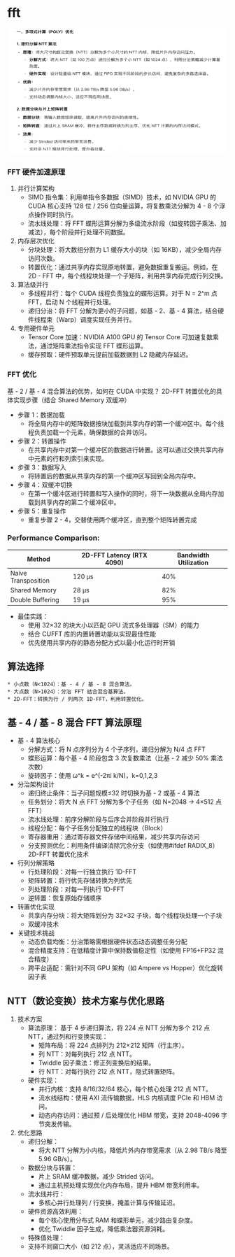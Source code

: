 # fft
![alt text](../images/image_36.png)

### FFT 硬件加速原理
1. 并行计算架构
    * SIMD 指令集：利用单指令多数据（SIMD）技术，如 NVIDIA GPU 的 CUDA 核心支持 128 位 / 256 位向量运算，将复数乘法分解为 4 - 8 个浮点操作同时执行。
    * 流水线处理：将 FFT 蝶形运算分解为多级流水阶段（如旋转因子乘法、加减法），每个阶段并行处理不同数据。
2. 内存层次优化
    * 分块处理：将大数组分割为 L1 缓存大小的块（如 16KB），减少全局内存访问次数。
    * 转置优化：通过共享内存实现原地转置，避免数据重复搬运。例如，在 2D - FFT 中，每个线程块处理一个子矩阵，利用共享内存完成行列交换。
3. 算法级并行
    * 多线程并行：每个 CUDA 线程负责独立的蝶形运算。对于 N = 2^m 点 FFT，启动 N 个线程并行处理。
    * 递归分治：将 FFT 分解为更小的子问题，如基 - 2、基 - 4 算法，结合硬件线程束（Warp）调度实现任务并行。
4. 专用硬件单元
    * Tensor Core 加速：NVIDIA A100 GPU 的 Tensor Core 可加速复数乘法，通过矩阵乘法指令实现 FFT 蝶形运算。
    * 缓存预取：硬件预取单元提前加载数据到 L2 隐藏内存延迟。

### FFT 优化
基 - 2 / 基 - 4 混合算法的优势，如何在 CUDA 中实现？
2D-FFT 转置优化的具体实现步骤（结合 Shared Memory 双缓冲）
* 步骤 1：数据加载
    * 将全局内存中的矩阵数据按块加载到共享内存的第一个缓冲区中。每个线程负责加载一个元素，确保数据的合并访问。
* 步骤 2：转置操作
    * 在共享内存中对第一个缓冲区的数据进行转置。这可以通过交换共享内存中元素的行和列索引来实现。
* 步骤 3：数据写入
    * 将转置后的数据从共享内存的第一个缓冲区写回到全局内存中。
* 步骤 4：双缓冲切换
    * 在第一个缓冲区进行转置和写入操作的同时，将下一块数据从全局内存加载到共享内存的第二个缓冲区中。
* 步骤 5：重复操作
    * 重复步骤 2 - 4，交替使用两个缓冲区，直到整个矩阵转置完成

### Performance Comparison:

| Method            | 2D-FFT Latency (RTX 4090) | Bandwidth Utilization |
| ----------------- | ------------------------- | --------------------- |
| Naive Transposition | 120 μs                    | 40%                   |
| Shared Memory     | 28 μs                     | 82%                   |
| Double Buffering  | 19 μs                     | 95%                   |

* 最佳实践：
    * 使用 32×32 的块大小以匹配 GPU 流式多处理器（SM）的能力
    * 结合 CUFFT 库的内置转置功能以实现最佳性能
    * 优先使用共享内存的静态分配方式以最小化运行时开销

## 算法选择
    * 小点数（N<1024）：基 - 4 / 基 - 8 混合算法。
    * 大点数（N>1024）：分治 FFT 结合混合基算法。
    * 2D-FFT：转换为行 / 列两次 1D-FFT，利用转置优化。

## 基 - 4 / 基 - 8 混合 FFT 算法原理
* 基 - 4 算法核心
    * 分解方式：将 N 点序列分为 4 个子序列，递归分解为 N/4 点 FFT
    * 蝶形运算：每个基 - 4 阶段包含 3 次复数乘法（比基 - 2 减少 50% 乘法次数）
    * 旋转因子：使用 ω^k = e^(-2πi k/N)，k=0,1,2,3
* 分治架构设计
    * 递归终止条件：当子问题规模≤32 时切换为基 - 2 或基 - 4 算法
    * 任务划分：将大 N 点 FFT 分解为多个子任务（如 N=2048 → 4×512 点 FFT）
    * 流水线处理：前序分解阶段与后序合并阶段并行执行
    * 线程分配：每个子任务分配独立的线程块（Block）
    * 寄存器重用：通过寄存器文件存储中间结果，减少共享内存访问
    * 分支预测优化：利用条件编译消除冗余分支（如使用#ifdef RADIX_8）2D-FFT 转置优化技术
* 行列分解策略
    * 行处理阶段：对每一行独立执行 1D-FFT
    * 矩阵转置：将行优先存储转换为列优先
    * 列处理阶段：对每一列执行 1D-FFT
    * 逆转置：恢复原始存储顺序
* 转置优化实现
    * 共享内存分块：将大矩阵划分为 32×32 子块，每个线程块处理一个子块
    * 双缓冲技术
* 关键技术挑战
    * 动态负载均衡：分治策略需根据硬件状态动态调整任务分配
    * 混合精度支持：在低精度计算中保持数值稳定性（如使用 FP16+FP32 混合精度）
    * 跨平台适配：需针对不同 GPU 架构（如 Ampere vs Hopper）优化旋转因子表



## NTT（数论变换）技术方案与优化思路
1. 技术方案
    * 算法原理： 基于 4 步递归算法，将 224 点 NTT 分解为多个 212 点 NTT，通过列和行变换实现：
        * 矩阵布局：将 224 点排列为 212×212 矩阵（行主序）。
        * 列 NTT：对每列执行 212 点 NTT。
        * Twiddle 因子乘法：修正列变换后的结果。
        * 行 NTT：对每行执行 212 点 NTT，隐式转置矩阵。
    * 硬件实现：
        * 并行内核：支持 8/16/32/64 核心，每个核心处理 212 点 NTT。
        * 流水线结构：使用 AXI 流传输数据，HLS 内核调度 PCIe 和 HBM 访问。
        * 动态内存访问：通过预 / 后处理优化 HBM 带宽，支持 2048-4096 字节突发传输。
2. 优化思路
    * 递归分解：
        * 将大 NTT 分解为小内核，降低片外内存带宽需求（从 2.98 TB/s 降至 5.96 GB/s）。
    * 数据分块与转置：
        * 片上 SRAM 缓冲数据，减少 Strided 访问。
        * 通过主机预处理实现优化内存布局，提升 HBM 带宽利用率。
    * 流水线并行：
        * 多核心并行处理列 / 行变换，掩盖计算与传输延迟。
    * 硬件资源高效利用：
        * 每个核心使用分布式 RAM 和蝶形单元，减少路由复杂度。
        * 优化 Twiddle 因子生成，降低乘法器资源消耗。
    * 特殊值处理：
    * 支持不同窗口大小（如 212 点），灵活适应不同场景。

